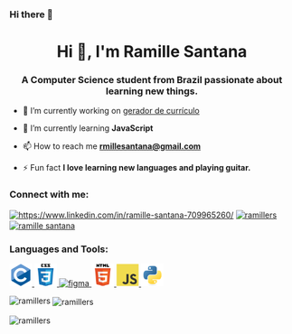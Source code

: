 ### Hi there 👋

<h1 align="center">Hi 👋, I'm Ramille Santana</h1>
<h3 align="center">A Computer Science student from Brazil passionate about learning new things.</h3>

- 🔭 I’m currently working on [gerador de currículo](https://github.com/ramillers/geradorCurriculo.git)

- 🌱 I’m currently learning **JavaScript**

- 📫 How to reach me **rmillesantana@gmail.com**

- ⚡ Fun fact **I love learning new languages and playing guitar.**

<h3 align="left">Connect with me:</h3>
<p align="left">
<a href="https://linkedin.com/in/https://www.linkedin.com/in/ramille-santana-709965260/" target="blank"><img align="center" src="https://raw.githubusercontent.com/rahuldkjain/github-profile-readme-generator/master/src/images/icons/Social/linked-in-alt.svg" alt="https://www.linkedin.com/in/ramille-santana-709965260/" height="30" width="40" /></a>
<a href="https://instagram.com/ramillers" target="blank"><img align="center" src="https://raw.githubusercontent.com/rahuldkjain/github-profile-readme-generator/master/src/images/icons/Social/instagram.svg" alt="ramillers" height="30" width="40" /></a>
<a href="https://www.youtube.com/c/ramille santana" target="blank"><img align="center" src="https://raw.githubusercontent.com/rahuldkjain/github-profile-readme-generator/master/src/images/icons/Social/youtube.svg" alt="ramille santana" height="30" width="40" /></a>
</p>

<h3 align="left">Languages and Tools:</h3>
<p align="left"> <a href="https://www.cprogramming.com/" target="_blank" rel="noreferrer"> <img src="https://raw.githubusercontent.com/devicons/devicon/master/icons/c/c-original.svg" alt="c" width="40" height="40"/> </a> <a href="https://www.w3schools.com/css/" target="_blank" rel="noreferrer"> <img src="https://raw.githubusercontent.com/devicons/devicon/master/icons/css3/css3-original-wordmark.svg" alt="css3" width="40" height="40"/> </a> <a href="https://www.figma.com/" target="_blank" rel="noreferrer"> <img src="https://www.vectorlogo.zone/logos/figma/figma-icon.svg" alt="figma" width="40" height="40"/> </a> <a href="https://www.w3.org/html/" target="_blank" rel="noreferrer"> <img src="https://raw.githubusercontent.com/devicons/devicon/master/icons/html5/html5-original-wordmark.svg" alt="html5" width="40" height="40"/> </a> <a href="https://developer.mozilla.org/en-US/docs/Web/JavaScript" target="_blank" rel="noreferrer"> <img src="https://raw.githubusercontent.com/devicons/devicon/master/icons/javascript/javascript-original.svg" alt="javascript" width="40" height="40"/> </a> <a href="https://www.python.org" target="_blank" rel="noreferrer"> <img src="https://raw.githubusercontent.com/devicons/devicon/master/icons/python/python-original.svg" alt="python" width="40" height="40"/> </a> </p>

<p><img align="left" src="https://github-readme-stats.vercel.app/api/top-langs?username=ramillers&show_icons=true&locale=en&layout=compact" alt="ramillers" /></p>

<p>&nbsp;<img align="center" src="https://github-readme-stats.vercel.app/api?username=ramillers&show_icons=true&locale=en" alt="ramillers" /></p>

<p><img align="center" src="https://github-readme-streak-stats.herokuapp.com/?user=ramillers&" alt="ramillers" /></p>


